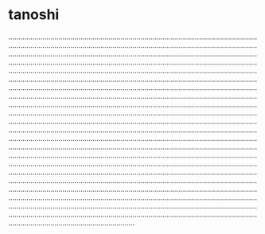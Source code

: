 # tanoshi

.......................................................................................................................................................................................................................................................................................................................................................................................................................................................................................................................................................................................................................................................................................................................................................................................................................................................................................................................................................................................................................................................................................................................................................................................................................................................................................................................................................................................................................................................................................................................................................................................................................................................................................................................................................................................................................................................................................................................................................................................................................................................................................................................................................................................................................................................................................................................................................................................................................................................................................................................................................................................................................................................................................................................................................................................................................................................................................................